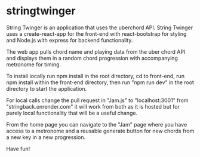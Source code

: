 # stringtwinger

String Twinger is an application that uses the uberchord API.
String Twinger uses a create-react-app for the front-end with react-bootstrap for styling and Node.js with express for backend functionality.

The web app pulls chord name and playing data from the uber chord API and displays them in a random chord progression with accompanying metronome for timing.

To install locally run npm install in the root directory, cd to front-end, run npm install within the front-end directory, then run "npm run dev" in the root directory to start the application.

For local calls change the pull request in "Jam.js" to "localhost:3001" from "stringback.onrender.com" it will work from both as it is hosted but for purely local functionality that will be a useful change.

From the home page you can navigate to the "Jam" page where you have access to a metronome and a reusable generate button for new chords from a new key in a new progression.

Have fun!
